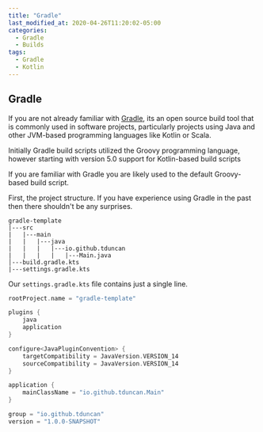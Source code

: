 ```yaml
---
title: "Gradle"
last_modified_at: 2020-04-26T11:20:02-05:00
categories:
  - Gradle
  - Builds
tags:
  - Gradle
  - Kotlin
---
```

Gradle
------
If you are not already familiar with [Gradle](https://www.gradle.org), its an open source 
build tool that is commonly used in software projects, particularly
projects using Java and other JVM-based programming languages like 
Kotlin or Scala.

Initially Gradle build scripts utilized the Groovy programming language,
however starting with version 5.0 support for Kotlin-based build
scripts 

If you are familiar with Gradle you are likely used to the default
Groovy-based build script.

First, the project structure.  If you have experience using Gradle
in the past then there shouldn't be any surprises.

```
gradle-template
|---src
|   |---main
|   |   |---java
|   |   |   |---io.github.tduncan
|   |   |   |   |---Main.java
│---build.gradle.kts
|---settings.gradle.kts  
```

Our `settings.gradle.kts` file contains just a single line.

```kotlin
rootProject.name = "gradle-template"
```

```kotlin
plugins {
    java
    application
}

configure<JavaPluginConvention> {
    targetCompatibility = JavaVersion.VERSION_14
    sourceCompatibility = JavaVersion.VERSION_14
}

application {
    mainClassName = "io.github.tduncan.Main"
}

group = "io.github.tduncan"
version = "1.0.0-SNAPSHOT"
```